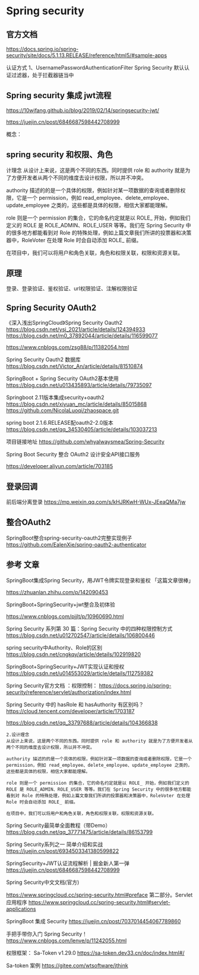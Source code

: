 # Spring security

## 官方文档  
https://docs.spring.io/spring-security/site/docs/5.1.13.RELEASE/reference/html5/#sample-apps

认证方式
1、UsernamePasswordAuthenticationFilter 
Spring Security 默认认证过滤器，处于拦截器链当中

## Spring security 集成 jwt流程

https://10wjfang.github.io/blog/2019/02/14/springsecurity-jwt/

https://juejin.cn/post/6846687598442708999

概念：
## spring security 和权限、角色
计理念
从设计上来说，这是两个不同的东西。同时提供 role 和 authority 就是为了方便开发者从两个不同的维度去设计权限，所以并不冲突。

authority 描述的的是一个具体的权限，例如针对某一项数据的查询或者删除权限，它是一个 permission，例如 read_employee、delete_employee、update_employee 之类的，这些都是具体的权限，相信大家都能理解。

role 则是一个 permission 的集合，它的命名约定就是以 ROLE_ 开始，例如我们定义的 ROLE 是 ROLE_ADMIN、ROLE_USER 等等。我们在 Spring Security 中的很多地方都能看到对 Role 的特殊处理，例如上篇文章我们所讲的投票器和决策器中，RoleVoter 在处理 Role 时会自动添加 ROLE_ 前缀。

在项目中，我们可以将用户和角色关联，角色和权限关联，权限和资源关联。

## 原理

登录、登录验证、鉴权验证、url权限验证、注解权限验证


## Spring Security OAuth2

《深入浅出SpringCloud》Spring Security Oauth2
https://blog.csdn.net/ysj_2021/article/details/124394933
https://blog.csdn.net/m0_37892044/article/details/116599077

https://www.cnblogs.com/zsg88/p/11382054.html


Spring Security Oauth2 数据库
https://blog.csdn.net/Victor_An/article/details/81510874


SpringBoot + Spring Security OAuth2基本使用
https://blog.csdn.net/u013435893/article/details/79735097

Springboot 2.11版本集成security+oauth2
https://blog.csdn.net/xiyuan_mc/article/details/85015868
https://github.com/NicolaLuoqi/zhaospace.git

spring boot 2.1.6.RELEASE配oauth2-2.0版本
https://blog.csdn.net/qq_34530405/article/details/103037213

项目链接地址
https://github.com/whyalwaysmea/Spring-Security

Spring Boot Security 整合 OAuth2 设计安全API接口服务

https://developer.aliyun.com/article/703185


## 登录回调

前后端分离登录
https://mp.weixin.qq.com/s/kHJRKwH-WUx-JEeaQMa7jw


## 整合OAuth2

SpringBoot整合spring-security-oauth2完整实现例子
https://github.com/EalenXie/spring-oauth2-authenticator



## 参考 文章

SpringBoot集成Spring Security，用JWT令牌实现登录和鉴权 「这篇文章很棒」

https://zhuanlan.zhihu.com/p/142090453

SpringBoot+SpringSecurity+jwt整合及初体验 

https://www.cnblogs.com/pjjlt/p/10960690.html

Spring Security 系列第 30 篇：Spring Security 中的四种权限控制方式
https://blog.csdn.net/u012702547/article/details/106800446

spring security中Authority、Role的区别
https://blog.csdn.net/cngkqy/article/details/102919820

SpringBoot+SpringSecurity+JWT实现认证和授权
https://blog.csdn.net/u014553029/article/details/112759382


Spring Security官方文档 ：权限控制：
https://docs.spring.io/spring-security/reference/servlet/authorization/index.html


Spring Security 中的 hasRole 和 hasAuthority 有区别吗？
https://cloud.tencent.com/developer/article/1703187

https://blog.csdn.net/qq_33797688/article/details/104366838

```text
2.设计理念
从设计上来说，这是两个不同的东西。同时提供 role 和 authority 就是为了方便开发者从两个不同的维度去设计权限，所以并不冲突。

authority 描述的的是一个具体的权限，例如针对某一项数据的查询或者删除权限，它是一个 permission，例如 read_employee、delete_employee、update_employee 之类的，这些都是具体的权限，相信大家都能理解。

role 则是一个 permission 的集合，它的命名约定就是以 ROLE_ 开始，例如我们定义的 ROLE 是 ROLE_ADMIN、ROLE_USER 等等。我们在 Spring Security 中的很多地方都能看到对 Role 的特殊处理，例如上篇文章我们所讲的投票器和决策器中，RoleVoter 在处理 Role 时会自动添加 ROLE_ 前缀。

在项目中，我们可以将用户和角色关联，角色和权限关联，权限和资源关联。
```

Spring Security最简单全面教程（带Demo）
https://blog.csdn.net/qq_37771475/article/details/86153799


Spring Security系列之一 简单介绍和实战
https://juejin.cn/post/6934503341380599822

SpringSecurity+JWT认证流程解析 | 掘金新人第一弹
https://juejin.cn/post/6846687598442708999

Spring Security中文文档(官方)

https://www.springcloud.cc/spring-security.html#preface
第二部分。Servlet应用程序
https://www.springcloud.cc/spring-security.html#servlet-applications


SpringBoot 集成 Security
https://juejin.cn/post/7037014454067789860


手把手带你入门 Spring Security！ 
https://www.cnblogs.com/lenve/p/11242055.html

权限框架： Sa-Token v1.29.0
https://sa-token.dev33.cn/doc/index.html#/

Sa-token 案例
https://gitee.com/wtsoftware/jthink